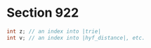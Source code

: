 # Section 922

```c << Local variables for hyphenation >>+=
int z; // an index into |trie|
int v; // an index into |hyf_distance|, etc.
```
